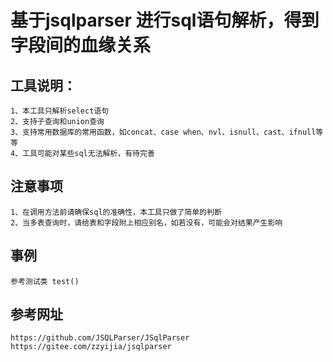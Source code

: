基于jsqlparser 进行sql语句解析，得到字段间的血缘关系
==

工具说明：
-
    1、本工具只解析select语句
    2、支持子查询和union查询
    3、支持常用数据库的常用函数，如concat、case when、nvl、isnull、cast、ifnull等等
    4、工具可能对某些sql无法解析，有待完善
    
    
注意事项
-   
    1、在调用方法前请确保sql的准确性，本工具只做了简单的判断
    2、当多表查询时，请给表和字段附上相应别名，如若没有，可能会对结果产生影响
    
事例
-
    参考测试类 test()

参考网址
-
    https://github.com/JSQLParser/JSqlParser
    https://gitee.com/zzyijia/jsqlparser


    
    